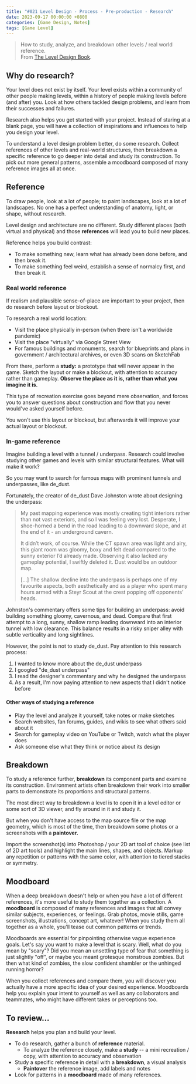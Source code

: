 ```yaml
---
title: "#021 Level Design - Process - Pre-production - Research"
date: 2023-09-17 00:00:00 +0800
categories: [Game Design, Notes]
tags: [Game Level]
---
```


> How to study, analyze, and breakdown other levels / real world reference.<br>
> From [The Level Design Book](https://book.leveldesignbook.com/).

## Why do research?
Your level does not exist by itself. Your level exists within a community of other people making levels, within a history of people making levels before (and after) you. Look at how others tackled design problems, and learn from their successes and failures.

Research also helps you get started with your project. Instead of staring at a blank page, you will have a collection of inspirations and influences to help you design your level.

To understand a level design problem better, do some research. Collect references of other levels and real-world structures, then breakdown a specific reference to go deeper into detail and study its construction. To pick out more general patterns, assemble a moodboard composed of many reference images all at once.

## Reference
To draw people, look at a lot of people; to paint landscapes, look at a lot of landscapes. No one has a perfect understanding of anatomy, light, or shape, without research.

Level design and architecture are no different. Study different places (both virtual and physical) and those **references** will lead you to build new places.

Reference helps you build contrast:
- To make something new, learn what has already been done before, and then break it.
- To make something feel weird, establish a sense of normalcy first, and then break it.

### Real world reference
If realism and plausible sense-of-place are important to your project, then do research before layout or blockout.

To research a real world location:
- Visit the place physically in-person (when there isn't a worldwide pandemic)
- Visit the place "virtually" via Google Street View
-  For famous buildings and monuments, search for blueprints and plans in government / architectural archives, or even 3D scans on SketchFab

From there, perform a **study:** a prototype that will never appear in the game. Sketch the layout or make a blockout, with attention to accuracy rather than gameplay. **Observe the place as it is, rather than what you imagine it is.**

This type of recreation exercise goes beyond mere observation, and forces you to answer questions about construction and flow that you never would've asked yourself before. 

You won't use this layout or blockout, but afterwards it will improve your actual layout or blockout.

### In-game reference
Imagine building a level with a tunnel / underpass. Research could involve studying other games and levels with similar structural features. What will make it work?

So you may want to search for famous maps with prominent tunnels and underpasses, like de_dust.

Fortunately, the creator of de_dust Dave Johnston wrote about designing the underpass:
> My past mapping experience was mostly creating tight interiors rather than not vast exteriors, and so I was feeling very lost. Desperate, I shoe-horned a bend in the road leading to a downward slope, and at the end of it - an underground cavern. 
>
> It didn’t work, of course. While the CT spawn area was light and airy, this giant room was gloomy, boxy and felt dead compared to the sunny exterior I’d already made. Observing it also lacked any gameplay potential, I swiftly deleted it. Dust would be an outdoor map.
>
> [...] The shallow decline into the underpass is perhaps one of my favourite aspects, both aesthetically and as a player who spent many hours armed with a Steyr Scout at the crest popping off opponents’ heads.

Johnston's commentary offers some tips for building an underpass: avoid building something gloomy, cavernous, and dead. Compare that first attempt to a long, sunny, shallow ramp leading downward into an interior tunnel with low clearance. This balance results in a risky sniper alley with subtle verticality and long sightlines.

However, the point is not to study de_dust. Pay attention to this research process:
1. I wanted to know more about the de_dust underpass
2. I googled "de_dust underpass"
3. I read the designer's commentary and why he designed the underpass
4. As a result, I'm now paying attention to new aspects that I didn't notice before

#### Other ways of studying a reference
- Play the level and analyze it yourself, take notes or make sketches
- Search websites, fan forums, guides, and wikis to see what others said about it
- Search for gameplay video on YouTube or Twitch, watch what the player does
- Ask someone else what they think or notice about its design

## Breakdown
To study a reference further, **breakdown** its component parts and examine its construction. Environment artists often breakdown their work into smaller parts to demonstrate its proportions and structural patterns.

The most direct way to breakdown a level is to open it in a level editor or some sort of 3D viewer, and fly around in it and study it.

But when you don't have access to the map source file or the map geometry, which is most of the time, then breakdown some photos or a screenshots with a **paintover.**

Import the screenshot(s) into Photoshop / your 2D art tool of choice (see list of 2D art tools) and highlight the main lines, shapes, and objects. Markup any repetition or patterns with the same color, with attention to tiered stacks or symmetry.

## Moodboard
When a deep breakdown doesn't help or when you have a lot of different references, it's more useful to study them together as a collection. A **moodboard** is composed of many references and images that all convey similar subjects, experiences, or feelings. Grab photos, movie stills, game screenshots, illustrations, concept art, whatever! When you study them all together as a whole, you'll tease out common patterns or trends. 

Moodboards are essential for pinpointing otherwise vague experience goals. Let's say you want to make a level that is scary. Well, what do you mean by "scary"? Did you mean an unsettling type of fear that something is just slightly "off", or maybe you meant grotesque monstrous zombies. But then what kind of zombies, the slow confident shambler or the unhinged running horror?

When you collect references and compare them, you will discover you actually have a more specific idea of your desired experience. Moodboards help you explain your intent to yourself as well as any collaborators and teammates, who might have different takes or perceptions too.

## To review...
**Research** helps you plan and build your level.
- To do research, gather a bunch of **reference** material.
    - To analyze the reference closely, make a **study** -- a mini recreation / copy, with attention to accuracy and observation
- Study a specific reference in detail with a **breakdown**, a visual analysis
    - **Paintover** the reference image, add labels and notes
- Look for patterns in a **moodboard** made of many references.